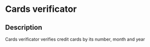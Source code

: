 # Cards verificator

## Description

Cards verificator verifies credit cards by its number, month and year